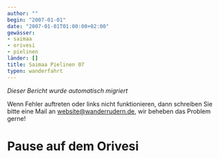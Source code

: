 ```yaml
---
author: ""
begin: "2007-01-01"
date: "2007-01-01T01:00:00+02:00"
gewässer:
- saimaa
- orivesi
- pielinen
länder: []
title: Saimaa Pielinen 07
typen: wanderfahrt
---
```



*Dieser Bericht wurde automatisch migriert*

Wenn Fehler auftreten oder links nicht funktionieren, dann schreiben Sie bitte eine Mail an website@wanderrudern.de, wir beheben das Problem gerne!



# Pause auf dem Orivesi


